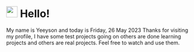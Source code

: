  <h1>
    <img src="https://emojis.slackmojis.com/emojis/images/1643510097/45343/hi.gif?1643510097" width="30"/> 
    Hello!
 </h1>
 <p>
    My name is Yeeyson and today is Friday, 26 May 2023
    Thanks for visiting my profile, I have some test projects going on others are done learning projects and others are real projects.
    Feel free to watch and use them.
 </p>